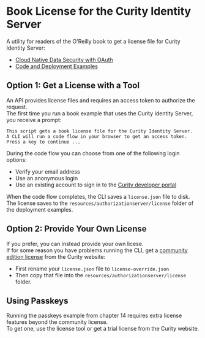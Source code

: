 # Book License for the Curity Identity Server

A utility for readers of the O'Reilly book to get a license file for Curity Identity Server:

- [Cloud Native Data Security with OAuth](https://www.oreilly.com/library/view/cloud-native-data/9781098164874/)
- [Code and Deployment Examples](https://github.com/curityio/cloud-native-oauth-security-examples)

## Option 1: Get a License with a Tool

An API provides license files and requires an access token to authorize the request.\
The first time you run a book example that uses the Curity Identity Server, you receive a prompt:

```text
This script gets a book license file for the Curity Identity Server.
A CLI will run a code flow in your browser to get an access token.
Press a key to continue ...
```

During the code flow you can choose from one of the following login options:

- Verify your email address
- Use an anonymous login
- Use an existing account to sign in to the [Curity developer portal](https://developer.curity.io)

When the code flow completes, the CLI saves a `license.json` file to disk.\
The license saves to the `resources/authorizationserver/license` folder of the deployment examples.

## Option 2: Provide Your Own License

If you prefer, you can instead provide your own licese.\
If for some reason you have problems running the CLI, get a [community edition license](https://developer.curity.io/community-edition/) from the Curity website:

- First rename your `license.json` file to `license-override.json`
- Then copy that file into the `resources/authorizationserver/license` folder.

## Using Passkeys

Running the passkeys example from chapter 14 requires extra license features beyond the community license.\
To get one, use the license tool or get a trial license from the Curity website.
